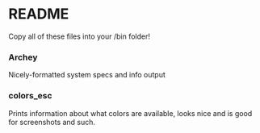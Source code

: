 # README

Copy all of these files into your /bin folder!

### Archey

Nicely-formatted system specs and info output

### colors_esc

Prints information about what colors are available, looks nice and is good for
screenshots and such.
